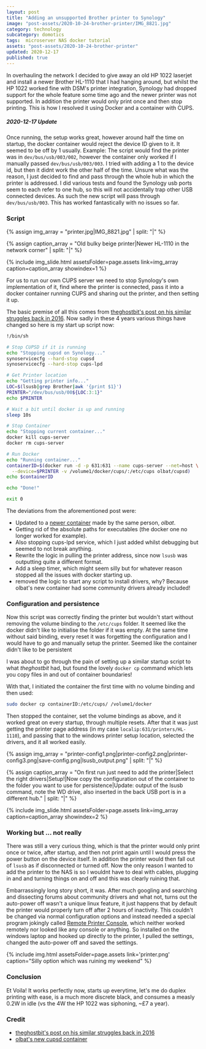 ```yaml
---
layout: post
title: "Adding an unsupported Brother printer to Synology"
image: "post-assets/2020-10-24-brother-printer/IMG_8821.jpg"
category: technology
subcategory: domotics
tags:  microserver NAS docker tutorial
assets: "post-assets/2020-10-24-brother-printer"
updated: 2020-12-17
published: true
---
```


In overhauling the network I decided to give away an old HP 1022 laserjet and install a newer Brother HL-1110 that I had hanging around, but whilst the HP 1022 worked fine with DSM's printer integration, Synology had dropped support for the whole feature some time ago and the newer printer was not supported. In addition the printer would only print once and then stop printing.
This is how I resolved it using Docker and a container with CUPS.

##### 2020-12-17 Update
Once running, the setup works great, however around half the time on startup, the docker container would reject the device ID given to it. It seemed to be off by 1 usually.
Example: The script would find the printer was in `dev/bus/usb/003/002`, however the container only worked if I manually passed `dev/bus/usb/003/003`. I tried with adding a 1 to the device id, but then it didnt work the other half of the time. Unsure what was the reason, I just decided to find and pass through the whole hub in which the printer is addressed. I did various tests and found the Synology usb ports seem to each refer to one hub, so this will not accidentally trap other USB connected devices. As such the new script will pass through `dev/bus/usb/003`. This has worked fantastically with no issues so far.

### Script
{% assign img_array = "printer.jpg|IMG_8821.jpg" | split: "|" %}

{% assign caption_array = "Old bulky beige printer|Newer HL-1110 in the network corner" | split: "|" %}

{% include img_slide.html assetsFolder=page.assets link=img_array caption=caption_array showindex=1 %}

For us to run our own CUPS server we need to stop Synology's own implementation of it, find where the printer is connected, pass it into a docker container running CUPS and sharing out the printer, and then setting it up.

The basic premise of all this comes from [theghostbit's post on his similar struggles back in 2016](http://www.theghostbit.com/2016/10/setting-up-cups-server-with-docker-on.html). Now sadly in these 4 years various things have changed so here is my start up script now:

```bash
!/bin/sh

# Stop CUPSD if it is running
echo "Stopping cupsd on Synology..."
synoservicecfg --hard-stop cupsd
synoservicecfg --hard-stop cups-lpd

# Get Printer location
echo "Getting printer info..."
LOC=$(lsusb|grep Brother|awk '{print $1}')
PRINTER="/dev/bus/usb/00${LOC:3:1}"
echo $PRINTER

# Wait a bit until docker is up and running
sleep 10s

# Stop Container
echo "Stopping current container..."
docker kill cups-server
docker rm cups-server

# Run Docker
echo "Running container..."
containerID=$(docker run -d -p 631:631 --name cups-server --net=host \
  --device=$PRINTER -v /volume1/docker/cups/:/etc/cups olbat/cupsd)
echo $containerID

echo "Done!"

exit 0
```

The deviations from the aforementioned post were:
- Updated to a [newer container](registry.hub.docker.com/r/olbat/cupsd) made by the same person, _olbat_.
- Getting rid of the absolute paths for executables (the docker one no longer worked for example).
- Also stopping cups-lpd service, which I just added whilst debugging but seemed to not break anything.
- Rewrite the logic in pulling the printer address, since now `lsusb` was outputting quite a different format.
- Add a sleep timer, which might seem silly but for whatever reason stopped all the issues with docker starting up.
- removed the logic to start any script to install drivers, why? Because olbat's new container had some community drivers already included!

### Configuration and persistence
Now this script was correctly finding the printer but wouldn't start without removing the volume binding to the `/etc/cups` folder. It seemed like the docker didn't like to initialise the folder if it was empty. At the same time without said binding, every reset it was forgetting the configuration and I would have to go and manually setup the printer. Seemed like the container didn't like to be persistent

I was about to go through the pain of setting up a similar startup script to what _theghostbit_ had, but found the lovely `docker cp` command which lets you copy files in and out of container boundaries!

With that, I initiated the container the first time with no volume binding and then used:
```bash
sudo docker cp containerID:/etc/cups/ /volume1/docker
```
Then stopped the container, set the volume bindings as above, and it worked great on every startup, through multiple resets. After that it was just getting the printer page address (in my case `localip:631/printers/HL-1110`), and passing that to the windows printer setup location, selected the drivers, and it all worked easily.

{% assign img_array = "printer-config1.png|printer-config2.png|printer-config3.png|save-config.png|lsusb_output.png" | split: "|" %}

{% assign caption_array = "On first run just need to add the printer|Select the right drivers|Setup!|Now copy the configuration out of the container to the folder you want to use for persistence|Update: output of the lsusb command, note the WD drive, also inserted in the back USB port is in a different hub." | split: "|" %}

{% include img_slide.html assetsFolder=page.assets link=img_array caption=caption_array showindex=2 %}

### Working but ... not really
There was still a very curious thing, which is that the printer would only print once or twice, after startup, and then not print again until I would press the power button on the device itself. In addition the printer would then fall out of `lsusb` as if disconnected or turned off. Now the only reason I wanted to add the printer to the NAS is so I wouldnt have to deal with cables, plugging in and and turning things on and off and this was clearly ruining that.

Embarrassingly long story short, it was. After much googling and searching and dissecting forums about community drivers and what not, turns out the auto-power off wasn't a unique linux feature, it just happens that by default the printer would properly turn off after 2 hours of inactivity. This couldn't be changed via normal configuration options and instead needed a special program jokingly called [Remote Printer Console](https://support.brother.com/g/b/downloadlist.aspx?c=eu_ot&lang=en&prod=hl1110_us_eu_as&os=93&dlid=dlf004873_000&type3=62), which neither worked remotely nor looked like any console or anything. So installed on the windows laptop and hooked up directly to the printer, I pulled the settings, changed the auto-power off and saved the settings.

{% include img.html assetsFolder=page.assets link='printer.png' caption="Silly option which was ruining my weekend" %}

### Conclusion
Et Voila! It works perfectly now, starts up everytime, let's me do duplex printing with ease, is a much more discrete black, and consumes a measly 0.2W in idle (vs the 4W the HP 1022 was siphoning, ~£7 a year).

### Credit
- [theghostbit's post on his similar struggles back in 2016](http://www.theghostbit.com/2016/10/setting-up-cups-server-with-docker-on.html)
- [olbat's new cupsd container](registry.hub.docker.com/r/olbat/cupsd)
